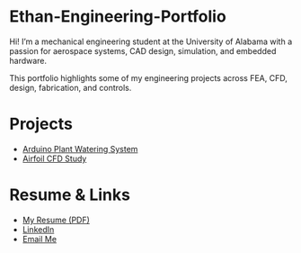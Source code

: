 # Ethan-Engineering-Portfolio
Hi! I’m a mechanical engineering student at the University of Alabama with a passion for aerospace systems, CAD design, simulation, and embedded hardware.

This portfolio highlights some of my engineering projects across FEA, CFD, design, fabrication, and controls.

# Projects

- [Arduino Plant Watering System](./Automatic-Plant-Watering-Robot/)
- [Airfoil CFD Study](./CFD-Airfoil-Study/)


# Resume & Links

- [My Resume (PDF)](./Resume.pdf)
- [LinkedIn](https://www.linkedin.com/in/ethantampa)
- [Email Me](mailto:tampaethan@gmail.com)
